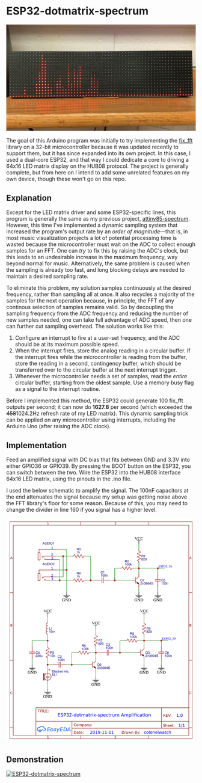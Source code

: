 ﻿# ESP32-dotmatrix-spectrum

![Main Image](images/Main.jpg)

The goal of this Arduino program was initially to try implementing the [fix_fft](https://github.com/kosme/fix_fft) library on a 32-bit microcontroller because it was updated recently to support them, but it has since expanded into its own project. In this case, I used a dual-core ESP32, and that way I could dedicate a core to driving a 64x16 LED matrix display on the HUB08 protocol. The project is generally complete, but from here on I intend to add some unrelated features on my own device, though these won't go on this repo.

## Explanation
Except for the LED matrix driver and some ESP32-specific lines, this program is generally the same as my previous project, [attiny85-spectrum](https://github.com/colonelwatch/attiny85-spectrum). However, this time I've implemented a dynamic sampling system that increased the program's output rate by an *order of magnitude*—that is, in most music visualization projects a lot of potential processing time is wasted because the microcontroller must wait on the ADC to collect enough samples for an FFT. One can *try* to fix this by raising the ADC's clock, but this leads to an undesirable increase in the maximum frequency, way beyond normal for music. Alternatively, the same problem is caused when the sampling is already too fast, and long blocking delays are needed to maintain a desired sampling rate.

To eliminate this problem, my solution samples continuously at the desired frequency, rather than sampling all at once. It also recycles a majority of the samples for the next operation because, in principle, the FFT of any continous selection of samples remains valid. So by decoupling the sampling frequency from the ADC frequency and reducing the number of new samples needed, one can take full advantage of ADC speed, then one can further cut sampling overhead. The solution works like this:

1. Configure an interrupt to fire at a user-set frequency, and the ADC should be at its maximum possible speed.
2. When the interrupt fires, store the analog reading in a circular buffer. If the interrupt fires while the microcontroller is reading from the buffer, store the reading in a second, contingency buffer, which should be transferred over to the circular buffer at the next interrupt trigger.
3. Whenever the microcontroller needs a set of samples, read the *entire* circular buffer, starting from the oldest sample. Use a memory busy flag as a signal to the interrupt routine.

Before I implemented this method, the ESP32 could generate 100 fix_fft outputs per second; it can now do **1627.8** per second (which exceeded the ~~458~~1024.2Hz refresh rate of my LED matrix). This dynamic sampling trick can be applied on any microcontroller using interrupts, including the Arduino Uno (after raising the ADC clock).

## Implementation
Feed an amplified signal with DC bias that fits between GND and 3.3V into either GPIO36 or GPIO39. By pressing the BOOT button on the ESP32, you can switch between the two. Wire the ESP32 into the HUB08 interface 64x16 LED matrix, using the pinouts in the .ino file.

I used the below schematic to amplify the signal. The 100nF capacitors at the end attenuates the signal because my setup was getting noise above the FFT library's floor for some reason. Because of this, you may need to change the divider in line 160 if you signal has a higher level.

![Schematic](images/schematic.png)

## Demonstration

[![ESP32-dotmatrix-spectrum](http://img.youtube.com/vi/qoQYLd-diwM/0.jpg)](https://www.youtube.com/watch?v=qoQYLd-diwM)

